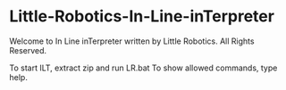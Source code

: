 # Little-Robotics-In-Line-inTerpreter
Welcome to In Line inTerpreter written by Little Robotics. All Rights Reserved.

To start ILT, extract zip and run LR.bat
To show allowed commands, type help.